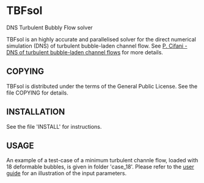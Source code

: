 # TBFsol
DNS Turbulent Bubbly Flow solver

TBFsol is an highly accurate and parallelised solver for the direct numerical simulation (DNS) of turbulent bubble-laden channel flow. See [P. Cifani - DNS of turbulent bubble-laden channel flows](https://research.utwente.nl/en/publications/dns-of-turbulent-bubble-laden-channel-flows) for more details. 

## COPYING
TBFsol is distributed under the terms of the General Public License. See the file COPYING for details. 

## INSTALLATION
See the file 'INSTALL' for instructions.

## USAGE
An example of a test-case of a minimum turbulent channle flow, loaded with 18 deformable bubbles, is given in folder 'case_18'. Please refer to the [user guide](user_guide/user_guide.pdf) for an illustration of the input parameters. 
